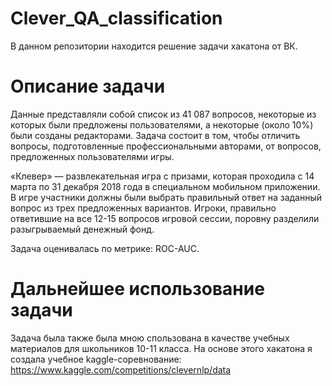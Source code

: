 # Clever_QA_classification

В данном репозитории находится решение задачи хакатона от ВК.

# Описание задачи

Данные представляли собой список из 41 087 вопросов, некоторые из которых были предложены пользователями, а некоторые (около 10%) были созданы редакторами. Задача состоит в том, чтобы отличить вопросы, подготовленные профессиональными авторами, от вопросов, предложенных пользователями игры.

«Клевер» — развлекательная игра с призами, которая проходила с 14 марта по 31 декабря 2018 года в специальном мобильном приложении. В игре участники должны были выбрать правильный ответ на заданный вопрос из трех предложенных вариантов. Игроки, правильно ответившие на все 12-15 вопросов игровой сессии, поровну разделили разыгрываемый денежный фонд.

Задача оценивалась по метрике: ROC-AUC.

# Дальнейшее использование задачи

Задача была также была мною спользована в качестве учебных материалов для школьников 10-11 класса. На основе этого хакатона я создала учебное kaggle-соревнование:
https://www.kaggle.com/competitions/clevernlp/data
